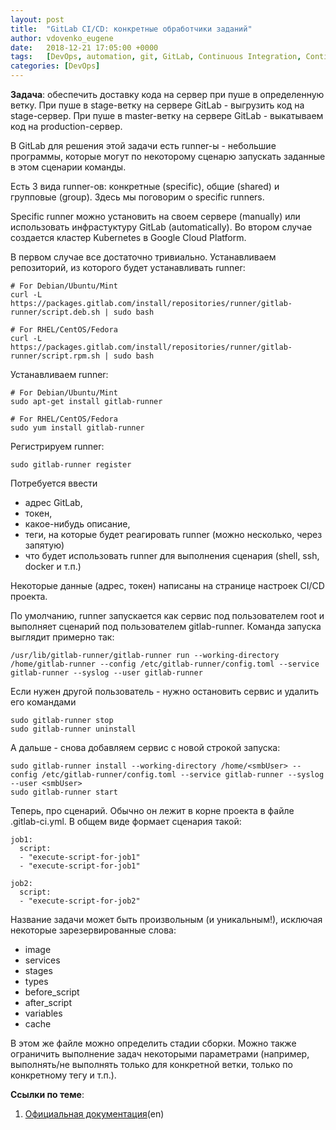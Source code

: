 ```yaml
---
layout: post
title:  "GitLab CI/CD: конкретные обработчики заданий"
author: vdovenko_eugene
date:   2018-12-21 17:05:00 +0000
tags:   [DevOps, automation, git, GitLab, Continuous Integration, Continuous Delivery]
categories: [DevOps]
---
```


__Задача__: обеспечить доставку кода на сервер при пуше в определенную ветку. При пуше в stage-ветку на сервере GitLab - 
выгрузить код на stage-сервер. При пуше в master-ветку на сервере GitLab - выкатываем код на production-сервер.

В GitLab для решения этой задачи есть runner-ы - небольшие программы, которые могут по некоторому сценарю запускать 
заданные в этом сценарии команды.

Есть 3 вида runner-ов: конкретные (specific), общие (shared) и групповые (group). Здесь мы поговорим о 
specific runners.

Specific runner можно установить на своем сервере (manually) или использовать инфрастуктуру GitLab (automatically). 
Во втором случае создается кластер Kubernetes в Google Cloud Platform.

В первом случае все достаточно тривиально. Устанавливаем репозиторий, из которого будет устанавливать runner:

```
# For Debian/Ubuntu/Mint
curl -L https://packages.gitlab.com/install/repositories/runner/gitlab-runner/script.deb.sh | sudo bash

# For RHEL/CentOS/Fedora
curl -L https://packages.gitlab.com/install/repositories/runner/gitlab-runner/script.rpm.sh | sudo bash
```

Устанавливаем runner:

```
# For Debian/Ubuntu/Mint
sudo apt-get install gitlab-runner

# For RHEL/CentOS/Fedora
sudo yum install gitlab-runner
```

Регистрируем runner:
```
sudo gitlab-runner register
```

Потребуется ввести 
  - адрес GitLab, 
  - токен,
  - какое-нибудь описание, 
  - теги, на которые будет реагировать runner (можно несколько, через запятую)
  - что будет использовать runner для выполнения сценария (shell, ssh, docker и т.п.)
  
Некоторые данные (адрес, токен) написаны на странице настроек CI/CD проекта.

По умолчанию, runner запускается как сервис под пользователем root и выполняет сценарий под пользователем gitlab-runner.
Команда запуска выглядит примерно так:
```
/usr/lib/gitlab-runner/gitlab-runner run --working-directory /home/gitlab-runner --config /etc/gitlab-runner/config.toml --service gitlab-runner --syslog --user gitlab-runner
```

Если нужен другой пользователь - нужно остановить сервис и удалить его командами  
```
sudo gitlab-runner stop
sudo gitlab-runner uninstall
```

А дальше - снова добавляем сервис с новой строкой запуска:
```
sudo gitlab-runner install --working-directory /home/<smbUser> --config /etc/gitlab-runner/config.toml --service gitlab-runner --syslog --user <smbUser>
sudo gitlab-runner start
```

Теперь, про сценарий. Обычно он лежит в корне проекта в файле .gitlab-ci.yml. В общем виде формает сценария такой:
```
job1:
  script: 
  - "execute-script-for-job1"
  - "execute-script-for-job1"

job2:
  script: 
  - "execute-script-for-job2"
```

Название задачи может быть произвольным (и уникальным!), исключая некоторые зарезервированные слова:
- image
- services
- stages
- types
- before_script
- after_script
- variables
- cache

В этом же файле можно определить стадии сборки. Можно также ограничить выполнение задач некоторыми параметрами 
(например, выполнять/не выполнять только для конкретной ветки, только по конкретному тегу и т.п.).

__Ссылки по теме__:
1. [Официальная документация](https://docs.gitlab.com/ee/ci/)(en)

